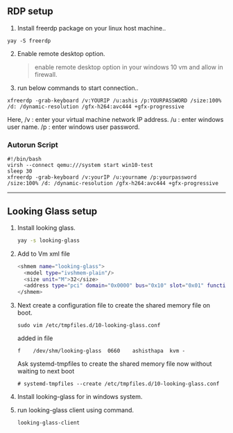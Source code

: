
## RDP setup

1. Install freerdp package on your linux host machine..
```
yay -S freerdp	
```

2. Enable remote desktop option.
	>enable remote desktop option in your windows 10 vm and allow in firewall.
	
3. run below commands to start connection..
```
xfreerdp -grab-keyboard /v:YOURIP /u:ashis /p:YOURPASSWORD /size:100% /d: /dynamic-resolution /gfx-h264:avc444 +gfx-progressive 
```
Here,
/v : enter your virtual machine network IP address.
/u : enter windows user name.
/p : enter windows user password.

### Autorun  Script
```
#!/bin/bash
virsh --connect qemu:///system start win10-test
sleep 30
xfreerdp -grab-keyboard /v:yourIP /u:yourname /p:yourpassword /size:100% /d: /dynamic-resolution /gfx-h264:avc444 +gfx-progressive 
```


________________________________________________________________________
## Looking Glass setup

1. Install looking glass.
    ```sh
    yay -s looking-glass
    ```
2. Add to Vm xml file 
    ```sh
    <shmem name="looking-glass">
      <model type="ivshmem-plain"/>
      <size unit="M">32</size>
      <address type="pci" domain="0x0000" bus="0x10" slot="0x01" function="0x0"/>
    </shmem>
    ```

3. Next create a configuration file to create the shared memory file on boot. 
   ```
   sudo vim /etc/tmpfiles.d/10-looking-glass.conf
   ```
   added in file
   ```
   f	/dev/shm/looking-glass	0660	ashisthapa	kvm	-
   ```
   Ask systemd-tmpfiles to create the shared memory file now without waiting to next boot
   ```
   # systemd-tmpfiles --create /etc/tmpfiles.d/10-looking-glass.conf
   ```
   
4. Install looking-glass for in windows system.

5. run looking-glass client using command.
    ```
    looking-glass-client
    ```
